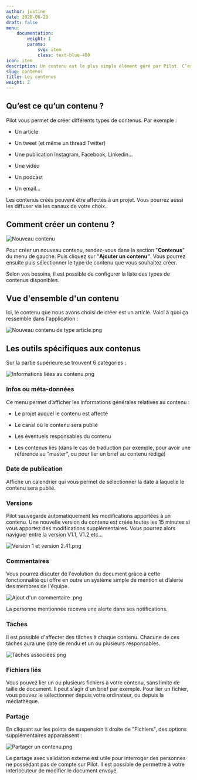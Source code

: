 ```yaml
---
author: justine
date: 2020-06-20
draft: false
menu:
    documentation:
        weight: 1
        params:
            svg: item
            class: text-blue-400
icon: item
description: Un contenu est le plus simple élément géré par Pilot. C’est une unité éditoriale compréhensible hors contexte.
slug: contenus
title: Les contenus
weight: 2
---
```


## Qu’est ce qu’un contenu ?

Pilot vous permet de créer différents types de contenus. Par exemple :

-   Un article

-   Un tweet (et même un thread Twitter)

-   Une publication Instagram, Facebook, Linkedin...

-   Une vidéo

-   Un podcast

-   Un email...

Les contenus créés peuvent être affectés à un projet. Vous pourrez aussi les diffuser via les canaux de votre choix.

## Comment créer un contenu ?

![](https://pilotapp-leader.s3.amazonaws.com/assets/136/34806/136_34806_working.jpg "Nouveau contenu ")

Pour créer un nouveau contenu, rendez-vous dans la section "**Contenus**" du menu de gauche. Puis cliquez sur "**Ajouter un contenu"**. Vous pourrez ensuite puis sélectionner le type de contenu que vous souhaitez créer.

Selon vos besoins, il est possible de configurer la liste des types de contenus disponibles.

## Vue d'ensemble d'un contenu

Ici, le contenu que nous avons choisi de créer est un article. Voici à quoi ça ressemble dans l'application :

![](https://pilotapp-leader.s3.amazonaws.com/assets/136/34809/136_34809_working.jpg "Nouveau contenu de type article.png")

## Les outils spécifiques aux contenus

Sur la partie supérieure se trouvent 6 catégories :

![](https://pilotapp-leader.s3.amazonaws.com/assets/136/34810/136_34810_original.png "Informations liées au contenu.png")

### Infos ou méta-données

Ce menu permet d’afficher les informations générales relatives au contenu :

-   Le projet auquel le contenu est affecté

-   Le canal où le contenu sera publié

-   Les éventuels responsables du contenu

-   Les contenus liés (dans le cas de traduction par exemple, pour avoir une référence au “master”, ou pour lier un brief au contenu rédigé)

### Date de publication

Affiche un calendrier qui vous permet de sélectionner la date à laquelle le contenu sera publié.

### Versions

Pilot sauvegarde automatiquement les modifications apportées à un contenu. Une nouvelle version du contenu est créée toutes les 15 minutes si vous apportez des modifications supplémentaires. Vous pourrez alors naviguer entre la version V1.1, V1.2 etc...

![](https://pilotapp-leader.s3.amazonaws.com/assets/136/34814/136_34814_working.jpg "Version 1 et version 2.41.png")

### Commentaires

Vous pourrez discuter de l'évolution du document grâce à cette fonctionnalité qui offre en outre un système simple de mention et d’alerte des membres de l'équipe.

![](https://pilotapp-leader.s3.amazonaws.com/assets/136/34812/136_34812_working.jpg "Ajout d'un commentaire .png")

La personne mentionnée recevra une alerte dans ses notifications.

### Tâches

Il est possible d'affecter des tâches à chaque contenu. Chacune de ces tâches aura une date de rendu et un ou plusieurs responsables.

![](https://pilotapp-leader.s3.amazonaws.com/assets/136/34816/136_34816_working.jpg "Tâches associées.png")

### Fichiers liés

Vous pouvez lier un ou plusieurs fichiers à votre contenu, sans limite de taille de document. Il peut s'agir d'un brief par exemple. Pour lier un fichier, vous pouvez le sélectionner depuis votre ordinateur, ou depuis la médiathèque.

### Partage

En cliquant sur les points de suspension à droite de "Fichiers", des options supplémentaires apparaissent :

![](https://pilotapp-leader.s3.amazonaws.com/assets/136/34817/136_34817_original.png "Partager un contenu.png")

Le partage avec validation externe est utile pour interroger des personnes ne possédant pas de compte sur Pilot. Il est possible de permettre à votre interlocuteur de modifier le document envoyé.
